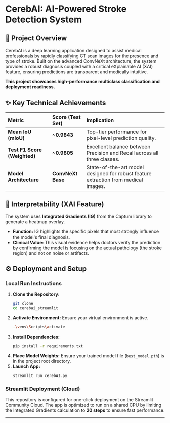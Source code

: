 # CerebAI: AI-Powered Stroke Detection System

## 🧠 Project Overview
CerebAI is a deep learning application designed to assist medical professionals by rapidly classifying CT scan images for the presence and type of stroke. Built on the advanced ConvNeXt architecture, the system provides a robust diagnosis coupled with a critical eXplainable AI (XAI) feature, ensuring predictions are transparent and medically intuitive.

**This project showcases high-performance multiclass classification and deployment readiness.**

## ✨ Key Technical Achievements
| Metric | Score (Test Set) | Implication |
| :--- | :--- | :--- |
| **Mean IoU (mIoU)** | **~0.9843** | Top-tier performance for pixel-level prediction quality. |
| **Test F1 Score (Weighted)** | **~0.9805** | Excellent balance between Precision and Recall across all three classes. |
| **Model Architecture** | **ConvNeXt Base** | State-of-the-art model designed for robust feature extraction from medical images. |

## 🔎 Interpretability (XAI Feature)
The system uses **Integrated Gradients (IG)** from the Captum library to generate a heatmap overlay.

* **Function:** IG highlights the specific pixels that most strongly influence the model's final diagnosis.
* **Clinical Value:** This visual evidence helps doctors verify the prediction by confirming the model is focusing on the actual pathology (the stroke region) and not on noise or artifacts.

## ⚙️ Deployment and Setup

### Local Run Instructions
1.  **Clone the Repository:**
    ```bash
    git clone 
    cd cerebai_streamlit
    ```
2.  **Activate Environment:** Ensure your virtual environment is active.
    ```bash
    .\venv\Scripts\activate
    ```
3.  **Install Dependencies:**
    ```bash
    pip install -r requirements.txt
    ```
4.  **Place Model Weights:** Ensure your trained model file (`best_model.pth`) is in the project root directory.
5.  **Launch App:**
    ```bash
    streamlit run cerebAI.py
    ```

### Streamlit Deployment (Cloud)
This repository is configured for one-click deployment on the Streamlit Community Cloud. The app is optimized to run on a shared CPU by limiting the Integrated Gradients calculation to **20 steps** to ensure fast performance.

---
